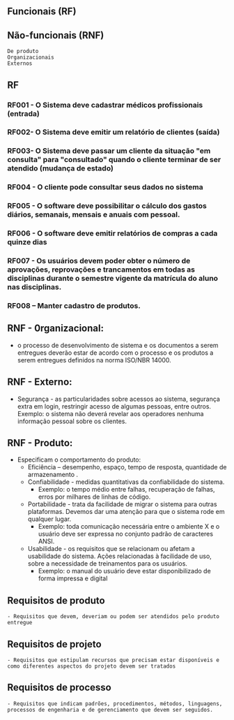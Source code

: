 ## Funcionais (RF)

## Não-funcionais (RNF)

    De produto
    Organizacionais
    Externos

## RF
### RF001 - O Sistema deve cadastrar médicos profissionais (entrada)
### RF002- O Sistema deve emitir um relatório de clientes (saída)
### RF003- O Sistema deve passar um cliente da situação "em consulta" para "consultado" quando o cliente terminar de ser atendido (mudança de estado)
### RF004 - O cliente pode consultar seus dados no sistema
### RF005 - O software deve possibilitar o cálculo dos gastos diários, semanais, mensais e anuais com pessoal. 
### RF006 - O software deve emitir relatórios de compras a cada quinze dias 
### RF007 - Os usuários devem poder obter o número de aprovações, reprovações e trancamentos em todas as disciplinas durante o semestre vigente da matrícula do aluno nas disciplinas.
### RF008 – Manter cadastro de produtos.

## RNF - 0rganizacional:
- o processo de desenvolvimento de sistema e os documentos a serem entregues deverão estar de acordo com o processo e os produtos a serem entregues definidos na norma ISO/NBR 14000.

## RNF - Externo:
- Segurança - as particularidades sobre acessos ao sistema, segurança extra em login, restringir acesso de algumas pessoas, entre outros.
Exemplo: o sistema não deverá revelar aos operadores nenhuma informação pessoal sobre os clientes.

## RNF - Produto:
- Especificam o comportamento do produto:
    - Eficiência – desempenho, espaço, tempo de resposta, quantidade de armazenamento .
    - Confiabilidade -  medidas quantitativas da confiabilidade do sistema. 
        - Exemplo: o tempo médio entre falhas, recuperação de falhas, erros por milhares de linhas de código.
    - Portabilidade - trata da facilidade de migrar o sistema para outras plataformas. Devemos dar uma atenção para que o sistema rode em qualquer lugar.
        - Exemplo: toda comunicação necessária entre o ambiente X e o usuário deve ser expressa no conjunto padrão de caracteres ANSI.
    - Usabilidade - os requisitos que se relacionam ou afetam a usabilidade do sistema. Ações relacionadas à facilidade de uso, sobre a necessidade de treinamentos para os usuários.
        - Exemplo: o manual do usuário deve estar disponibilizado de forma impressa e digital

## Requisitos de produto
    - Requisitos que devem, deveriam ou podem ser atendidos pelo produto entregue
## Requisitos de projeto
    - Requisitos que estipulam recursos que precisam estar disponíveis e como diferentes aspectos do projeto devem ser tratados
## Requisitos de processo
    - Requisitos que indicam padrões, procedimentos, métodos, linguagens, processos de engenharia e de gerenciamento que devem ser seguidos.